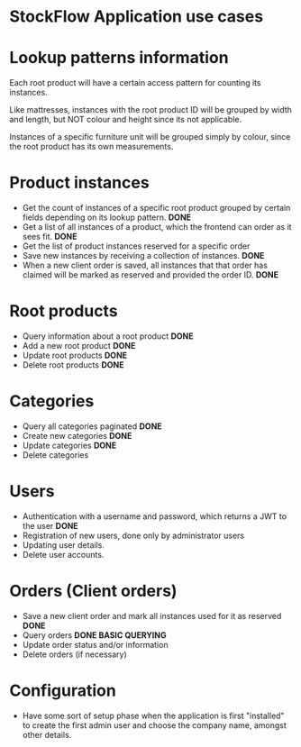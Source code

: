 # StockFlow Application use cases

# Lookup patterns information

Each root product will have a certain access pattern for counting its instances.

Like mattresses, instances with the root product ID will be grouped by width and length, but NOT colour and height since its not applicable.

Instances of a specific furniture unit will be grouped simply by colour, since the root product has its own measurements. 

# Product instances

- Get the count of instances of a specific root product grouped by certain fields depending on its lookup pattern. **DONE**
- Get a list of all instances of a product, which the frontend can order as it sees fit. **DONE**
- Get the list of product instances reserved for a specific order
- Save new instances by receiving a collection of instances. **DONE**
- When a new client order is saved, all instances that that order has claimed will be marked as reserved and provided the order ID. **DONE**

# Root products

- Query information about a root product **DONE**
- Add a new root product **DONE**
- Update root products **DONE**
- Delete root products **DONE**

# Categories

- Query all categories paginated **DONE**
- Create new categories **DONE**
- Update categories **DONE**
- Delete categories

# Users

- Authentication with a username and password, which returns a JWT to the user **DONE**
- Registration of new users, done only by administrator users
- Updating user details.
- Delete user accounts.

# Orders (Client orders)

- Save a new client order and mark all instances used for it as reserved **DONE**
- Query orders **DONE BASIC QUERYING**
- Update order status and/or information
- Delete orders (if necessary)

# Configuration

- Have some sort of setup phase when the application is first "installed" to create the first admin user and choose the company name, amongst other details.